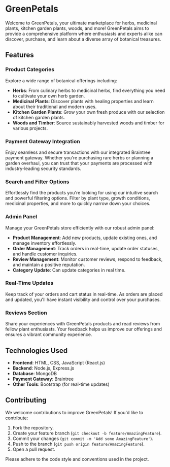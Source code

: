 # GreenPetals

Welcome to GreenPetals, your ultimate marketplace for herbs, medicinal plants, kitchen garden plants, woods, and more! GreenPetals aims to provide a comprehensive platform where enthusiasts and experts alike can discover, purchase, and learn about a diverse array of botanical treasures.

## Features

### Product Categories

Explore a wide range of botanical offerings including:
- **Herbs**: From culinary herbs to medicinal herbs, find everything you need to cultivate your own herb garden.
- **Medicinal Plants**: Discover plants with healing properties and learn about their traditional and modern uses.
- **Kitchen Garden Plants**: Grow your own fresh produce with our selection of kitchen garden plants.
- **Woods and Timber**: Source sustainably harvested woods and timber for various projects.

### Payment Gateway Integration

Enjoy seamless and secure transactions with our integrated Braintree payment gateway. Whether you're purchasing rare herbs or planning a garden overhaul, you can trust that your payments are processed with industry-leading security standards.

### Search and Filter Options

Effortlessly find the products you're looking for using our intuitive search and powerful filtering options. Filter by plant type, growth conditions, medicinal properties, and more to quickly narrow down your choices.

### Admin Panel

Manage your GreenPetals store efficiently with our robust admin panel:
- **Product Management**: Add new products, update existing ones, and manage inventory effortlessly.
- **Order Management**: Track orders in real-time, update order statuses, and handle customer inquiries.
- **Review Management**: Monitor customer reviews, respond to feedback, and maintain a positive reputation.
- **Category Update**: Can update categories in real time.

### Real-Time Updates

Keep track of your orders and cart status in real-time. As orders are placed and updated, you'll have instant visibility and control over your purchases.

### Reviews Section

Share your experiences with GreenPetals products and read reviews from fellow plant enthusiasts. Your feedback helps us improve our offerings and ensures a vibrant community experience.

## Technologies Used

- **Frontend**: HTML, CSS, JavaScript (React.js)
- **Backend**: Node.js, Express.js
- **Database**: MongoDB
- **Payment Gateway**: Braintree
- **Other Tools**: Bootstrap (for real-time updates)

## Contributing

We welcome contributions to improve GreenPetals! If you'd like to contribute:

1. Fork the repository.
2. Create your feature branch (`git checkout -b feature/AmazingFeature`).
3. Commit your changes (`git commit -m 'Add some AmazingFeature'`).
4. Push to the branch (`git push origin feature/AmazingFeature`).
5. Open a pull request.

Please adhere to the code style and conventions used in the project.
